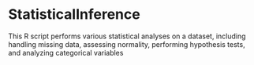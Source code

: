 # StatisticalInference
This R script performs various statistical analyses on a dataset, including handling missing data, assessing normality, performing hypothesis tests, and analyzing categorical variables
